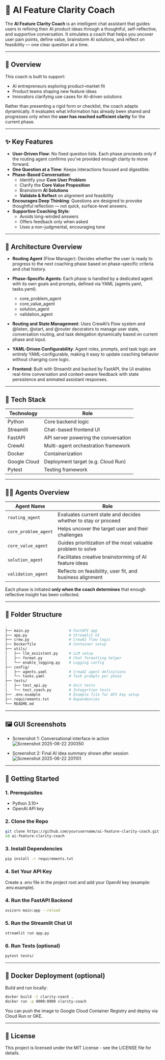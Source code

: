 # 🧠 AI Feature Clarity Coach

The **AI Feature Clarity Coach** is an intelligent chat assistant that guides users in refining their AI product ideas through a thoughtful, self-reflective, and supportive conversation. It simulates a coach that helps you uncover user pain points, define value, brainstorm AI solutions, and reflect on feasibility — one clear question at a time.

---

## 📘 Overview

This coach is built to support:
- AI entrepreneurs exploring product–market fit
- Product teams shaping new feature ideas
- Innovators clarifying use cases for AI-driven solutions

Rather than presenting a rigid form or checklist, the coach adapts dynamically. It evaluates what information has already been shared and progresses only when the **user has reached sufficient clarity** for the current phase.

---

## ✨ Key Features

- **User-Driven Flow**: No fixed question lists. Each phase proceeds only if the routing agent confirms you’ve provided enough clarity to move forward.
- **One Question at a Time**: Keeps interactions focused and digestible.
- **Phase-Based Conversation**:
  - Identify your **Core User Problem**
  - Clarify the **Core Value Proposition**
  - Brainstorm **AI Solutions**
  - **Validate & Reflect** on alignment and feasibility
- **Encourages Deep Thinking**: Questions are designed to provoke thoughtful reflection — not quick, surface-level answers.
- **Supportive Coaching Style**:
  - Avoids long-winded answers
  - Offers feedback only when asked
  - Uses a non-judgmental, encouraging tone

---
## 🧠 Architecture Overview
- **Routing Agent** (Flow Manager):
Decides whether the user is ready to progress to the next coaching phase based on phase-specific criteria and chat history.

- **Phase-Specific Agents**:
Each phase is handled by a dedicated agent with its own goals and prompts, defined via YAML (agents.yaml, tasks.yaml).
  - core_problem_agent
  - core_value_agent
  - solution_agent
  - validation_agent

- **Routing and State Management**:
Uses CrewAI’s Flow system and @listen, @start, and @router decorators to manage user state, conversation routing, and task delegation dynamically based on current phase and input.

- **YAML-Driven Configurability**:
Agent roles, prompts, and task logic are entirely YAML-configurable, making it easy to update coaching behavior without changing core logic.

- **Frontend**:
Built with Streamlit and backed by FastAPI, the UI enables real-time conversation and context-aware feedback with state persistence and animated assistant responses.
---
## 🧱 Tech Stack

| Technology      | Role                                      |
|----------------|-------------------------------------------|
| Python          | Core backend logic                       |
| Streamlit       | Chat-based frontend UI                   |
| FastAPI         | API server powering the conversation     |
| CrewAI          | Multi-agent orchestration framework      |
| Docker          | Containerization                         |
| Google Cloud    | Deployment target (e.g. Cloud Run)       |
| Pytest          | Testing framework                        |

---

## 🧑‍💼 Agents Overview

| Agent Name           | Role                                                    |
|----------------------|---------------------------------------------------------|
| `routing_agent`      | Evaluates current state and decides whether to stay or proceed |
| `core_problem_agent` | Helps uncover the target user and their challenges      |
| `core_value_agent`   | Guides prioritization of the most valuable problem to solve |
| `solution_agent`     | Facilitates creative brainstorming of AI feature ideas  |
| `validation_agent`   | Reflects on feasibility, user fit, and business alignment |

Each phase is initiated **only when the coach determines** that enough reflective insight has been collected.

---

## 📂 Folder Structure
```bash
.
├── main.py                  # FastAPI app
├── app.py                   # Streamlit UI
├── crew.py                  # CrewAI flow logic
├── Dockerfile               # Container setup
├── utils/
│   ├── llm_assistant.py     # LLM setup
│   ├── format.py            # Chat formatting helper
│   └── enable_logging.py    # Logging config
├── config/
│   ├── agents.yaml          # CrewAI agent definitions
│   └── tasks.yaml           # Task prompts per phase
├── tests/
│   ├── test_api.py          # Unit tests
│   └── test_coach.py        # Integartion tests
├── .env.example             # Example file for API key setup
├── requirements.txt         # Dependencies
└── README.md
```
---
## 🖼 GUI Screenshots

- Screenshot 1: Conversational interface in action
![Screenshot 2025-06-22 200350](https://github.com/user-attachments/assets/32f0bb7e-a343-4671-887c-36adab932c3f)

- Screenshot 2: Final AI idea summary shown after session
![Screenshot 2025-06-22 201101](https://github.com/user-attachments/assets/076c4b8e-8044-4839-b649-e849a671af20)

---

## 🚀 Getting Started

### 1. Prerequisites
- Python 3.10+
- OpenAI API key

### 2. Clone the Repo

```bash
git clone https://github.com/yourusername/ai-feature-clarity-coach.git
cd ai-feature-clarity-coach
```

### 3. Install Dependencies

```bash
pip install -r requirements.txt
```
### 4. Set Your API Key

Create a .env file in the project root and add your OpenAI key (example: .env.example).

### 4. Run the FastAPI Backend

```bash
uvicorn main:app --reload
```

### 5. Run the Streamlit Chat UI

```bash
streamlit run app.py
```

### 6. Run Tests (optional)

```bash
pytest tests/
```
---

## 🐳 Docker Deployment (optional)

Build and run locally:

```bash
docker build -t clarity-coach .
docker run -p 8000:8000 clarity-coach
```

You can push the image to Google Cloud Container Registry and deploy via Cloud Run or GKE.

---

## 📄 License
This project is licensed under the MIT License - see the LICENSE file for details.

